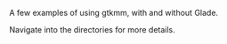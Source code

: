 A few examples of using gtkmm, with and without Glade.

Navigate into the directories for more details.
